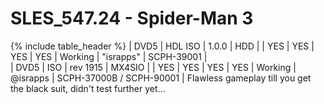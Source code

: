 # SLES_547.24 - Spider-Man 3

{% include table_header %}
| DVD5 | HDL ISO | 1.0.0 | HDD |  | YES | YES | YES | YES | Working | "israpps" | SCPH-39001 |  
| DVD5 | ISO | rev 1915 | MX4SIO |  | YES | YES | YES | YES | Working | @israpps | SCPH-37000B / SCPH-90001 | Flawless gameplay till you get the black suit, didn't test further yet... 
